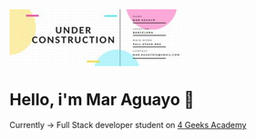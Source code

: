 <img src="./SRC/UNDER CONSTRUCTION.JPG"/>


# Hello, i'm Mar Aguayo 🌊

Currently -> Full Stack developer student on <a href="https://4geeksacademy.com/us/index"> 4 Geeks Academy </a>

<!--
**magufl/magufl** is a ✨ _special_ ✨ repository because its `README.md` (this file) appears on your GitHub profile.

Here are some ideas to get you started:

- 🔭 I’m currently working on ...
- 🌱 I’m currently learning ...
- 👯 I’m looking to collaborate on ...
- 🤔 I’m looking for help with ...
- 💬 Ask me about ...
- 📫 How to reach me: ...
- 😄 Pronouns: ...
- ⚡ Fun fact: ...
-->
